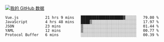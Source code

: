 [![我的 GitHub 数据](https://github-readme-stats.vercel.app/api?username=unbrain&?theme=dark)]()

<!--START_SECTION:waka-->
```text
Vue.js            21 hrs 9 mins   ███████████████████▓░░░░░   79.00 % 
JavaScript        4 hrs 48 mins   ████▒░░░░░░░░░░░░░░░░░░░░   17.97 % 
JSON              23 mins         ▒░░░░░░░░░░░░░░░░░░░░░░░░   01.44 % 
YAML              12 mins         ▒░░░░░░░░░░░░░░░░░░░░░░░░   00.77 % 
Protocol Buffer   6 mins          ░░░░░░░░░░░░░░░░░░░░░░░░░   00.39 % 
```
<!--END_SECTION:waka-->
